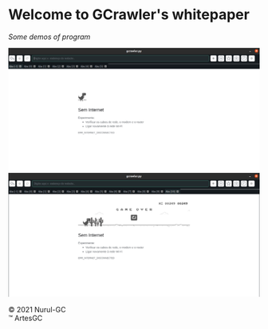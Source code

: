 # Welcome to GCrawler's whitepaper

*Some demos of program*

![no-internet-connection](./img/01.png)
![playing-dinorun](./img/dinorun.png)

&copy; 2021 Nurul-GC \
&trade; ArtesGC
